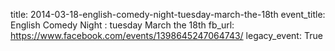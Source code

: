 title: 2014-03-18-english-comedy-night-tuesday-march-the-18th
event_title: English Comedy Night : tuesday March the 18th
fb_url: https://www.facebook.com/events/1398645247064743/
legacy_event: True
